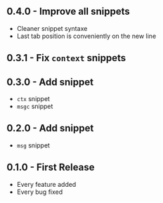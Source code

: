 ## 0.4.0 - Improve all snippets

* Cleaner snippet syntaxe
* Last tab position is conveniently on the new line

## 0.3.1 - Fix `context` snippets

## 0.3.0 - Add snippet
* `ctx` snippet
* `msgc` snippet

## 0.2.0 - Add snippet
* `msg` snippet

## 0.1.0 - First Release
* Every feature added
* Every bug fixed
